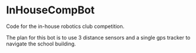 # InHouseCompBot
Code for the in-house robotics club competition.

The plan for this bot is to use 3 distance sensors and a single gps tracker to navigate the school building.
